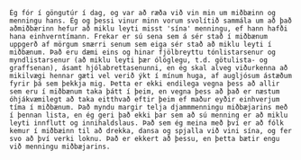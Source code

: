     Ég fór í göngutúr í dag, og var að ræða við vin min um miðbæinn og menningu hans. Ég og þessi vinur minn vorum svolítið sammála um að það aðmiðbærinn hefur að miklu leyti misst 'sína' menningu, ef hann hafði hana einhverntímann. Frekar er sú sena sem á sér stað í miðbænum uppgerð af mörgum smærri senum sem eiga sér stað að miklu leyti í miðbænum. Það eru dæmi eins og hinar fjölbreyttu tónlistarsenur og myndlistarsenur (að miklu leyti þær ólöglegu, t.d. götulista- og graffsenan), ásamt hjólabrettasenunni, en ég skal alveg viðurkenna að mikilvægi hennar gæti vel verið ýkt í mínum huga, af augljósum ástæðum fyrir þá sem þekkja mig. Þetta er ekki endilega vegna þess að allir sem eru í miðbænum taka þátt í þeim, en vegna þess að það er næstum óhjákvæmilegt að taka eitthvað eftir þeim ef maður eyðir einhverjum tíma í miðbænum. Það myndu margir telja djammmenningu miðbæjarins með í þennan lista, en ég geri það ekki þar sem að sú menning er að miklu leyti innflutt og innihaldslaus. Það sem ég meina með því er að fólk kemur í miðbæinn til að drekka, dansa og spjalla við vini sína, og fer svo að því verki loknu. Það er ekkert að þessu, en þetta bætir engu við menningu miðbæjarins.
    
